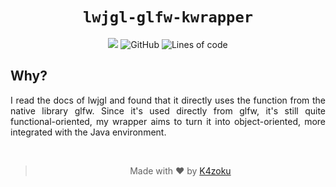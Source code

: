 <h1 align="center"><code>lwjgl-glfw-kwrapper</code></h1>
<p align="center">
    <img src="https://img.shields.io/badge/Development-WIP-FFAA33?style=for-the-badge">
    <img alt="GitHub" src="https://img.shields.io/github/license/K4zoku/lwjgl-glfw-kwrapper?style=for-the-badge">
    <img alt="Lines of code" src="https://img.shields.io/tokei/lines/github/K4zoku/lwjgl-glfw-kwrapper?style=for-the-badge">
</p>
<h2>Why?</h2>
<p align="justify">
    I read the docs of lwjgl and found that it directly uses the function from the native library glfw. Since it's used directly from glfw, it's still quite functional-oriented, my wrapper aims to turn it into object-oriented, more integrated with the Java environment.
</p>
<br>
<blockquote>
    <p align="center">Made with ♥️ by <a href="https://github.com/K4zoku">K4zoku</a></p>
</blockquote>